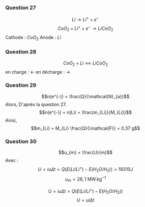 ### Question 27
$$Li \to Li^{+} + e^{-}$$
$$CoO_{2} + Li^{+} + e^{-} \to LiCoO_{2} $$
Cathode : $CoO_{2}$
Anode : $Li$

### Question 28
$$CoO_{2} + Li \longleftrightarrow LiCoO_{2}  $$
en charge : $\leftarrow$
en décharge : $\to$ 

### Question 29
$$n(e^{-}) = \frac{Q}{\mathcal{N}_{a}}$$
Alors, D'après la question 27.
$$n(e^{-}) = n(Li) = \frac{m_{Li}}{M_{Li}}$$
Ainsi, 
$$m_{Li} = M_{Li} \frac{Q}{\mathcal{F}} = 0.37 g$$

### Question 30
$$u_{m} = \frac{U}{m}$$
Avec : 
$$U = iu\Delta t = Q (E(Li / Li^{+}) - E(H_{2}O / H_{2})) = 19310 J$$
$$u_{m} = 26, 1 \text{ MW.kg}^{-1}$$

$$U = iu\Delta t = Q(E(Li / Li^{+})-E(H_{2}O / H_{2}))$$
$$U = ui \Delta t$$